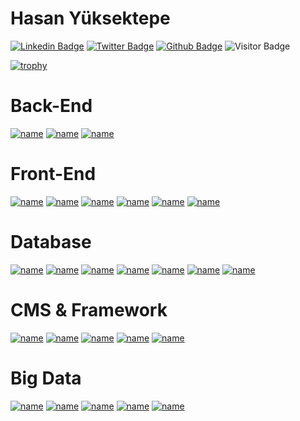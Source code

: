 # Hasan Yüksektepe
[![Linkedin Badge](https://img.shields.io/badge/linkedin-%230077B5.svg?&style=for-the-badge&logo=linkedin&logoColor=white)](https://www.linkedin.com/in/hasan-yuksektepe/)
[![Twitter Badge](https://img.shields.io/badge/twitter-1DA1F2?style=for-the-badge&logo=twitter&logoColor=white)](https://twitter.com/Hasokeyk)
[![Github Badge](https://img.shields.io/badge/github-333?style=for-the-badge&logo=github&logoColor=white)](https://github.com/hasokeyk)
![Visitor Badge](https://visitor-badge.laobi.icu/badge?page_id=hasokeyk.hasokeyk&left_text=Visitor)

[![trophy](https://github-profile-trophy.vercel.app/?username=hasokeyk&theme=onedark)](https://github.com/ryo-ma/github-profile-trophy)

# Back-End
[![name](https://img.shields.io/badge/PHP%207+-2196f3?style=for-the-badge&logo=php&logoColor=white)](https://hayatikodla.net)
[![name](https://img.shields.io/badge/Python-2196f3?style=for-the-badge&logo=python&logoColor=darkgreen)](https://hayatikodla.net)
[![name](https://img.shields.io/badge/NodeJS-2196f3?style=for-the-badge&logo=node&logoColor=white)](https://hayatikodla.net)

# Front-End
[![name](https://img.shields.io/badge/HTML5-E34F26?style=for-the-badge&logo=html5&logoColor=white)](https://hayatikodla.net)
[![name](https://img.shields.io/badge/CSS3-E34F26?style=for-the-badge&logo=css3&logoColor=white)](https://hayatikodla.net)
[![name](https://img.shields.io/badge/Javascript-E34F26?style=for-the-badge&logo=javascript&logoColor=white)](https://hayatikodla.net)
[![name](https://img.shields.io/badge/jQuery-E34F26?style=for-the-badge&logo=jquery&logoColor=white)](https://hayatikodla.net)
[![name](https://img.shields.io/badge/Sass-E34F26?style=for-the-badge&logo=sass&logoColor=white)](https://hayatikodla.net)
[![name](https://img.shields.io/badge/Less-E34F26?style=for-the-badge&logo=less&logoColor=white)](https://hayatikodla.net)

# Database
[![name](https://img.shields.io/badge/SQLite-23486d?style=for-the-badge&logo=sqlite&logoColor=white)](https://hayatikodla.net)
[![name](https://img.shields.io/badge/MySQL-23486d?style=for-the-badge&logo=mysql&logoColor=white)](https://hayatikodla.net)
[![name](https://img.shields.io/badge/Postgresql-23486d?style=for-the-badge&logo=Postgresql&logoColor=white)](https://hayatikodla.net)
[![name](https://img.shields.io/badge/MongoDB-23486d?style=for-the-badge&logo=MongoDB&logoColor=white)](https://hayatikodla.net)
[![name](https://img.shields.io/badge/MongoDB-23486d?style=for-the-badge&logo=MongoDB&logoColor=white)](https://hayatikodla.net)
[![name](https://img.shields.io/badge/Apache%20Cassandra-23486d?style=for-the-badge&logo=apachecassandra&logoColor=white)](https://hayatikodla.net)
[![name](https://img.shields.io/badge/Elastic%20Search-23486d?style=for-the-badge&logo=ElasticSearch&logoColor=white)](https://hayatikodla.net)

# CMS & Framework
[![name](https://img.shields.io/badge/Laravel-007fff?style=for-the-badge&logo=Laravel&logoColor=white)](https://hayatikodla.net)
[![name](https://img.shields.io/badge/Codeigniter-007fff?style=for-the-badge&logo=Codeigniter&logoColor=white)](https://hayatikodla.net)
[![name](https://img.shields.io/badge/Wordpress-007fff?style=for-the-badge&logo=Wordpress&logoColor=white)](https://hayatikodla.net)
[![name](https://img.shields.io/badge/Mybb-007fff?style=for-the-badge&logo=mybb&logoColor=white)](https://hayatikodla.net)
[![name](https://img.shields.io/badge/Opencart-007fff?style=for-the-badge&logo=Opencart&logoColor=white)](https://hayatikodla.net)

# Big Data
[![name](https://img.shields.io/badge/Apache%20Hadoop-ff9800?style=for-the-badge&logo=apache&logoColor=white)](https://hayatikodla.net)
[![name](https://img.shields.io/badge/Apache%20Spark-ff9800?style=for-the-badge&logo=apache&logoColor=white)](https://hayatikodla.net)
[![name](https://img.shields.io/badge/Apache%20Kafka-ff9800?style=for-the-badge&logo=apache&logoColor=white)](https://hayatikodla.net)
[![name](https://img.shields.io/badge/Apache%20Hive-ff9800?style=for-the-badge&logo=apache&logoColor=white)](https://hayatikodla.net)
[![name](https://img.shields.io/badge/Apache%20Pig-ff9800?style=for-the-badge&logo=apache&logoColor=white)](https://hayatikodla.net)
